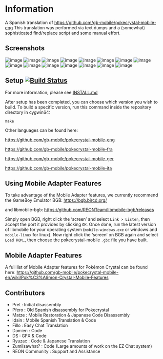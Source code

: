 # Information
A Spanish translation of https://github.com/gb-mobile/pokecrystal-mobile-eng
This translation was performed via text dumps and a (somewhat) sophisticated find/replace script and some manual effort.

## Screenshots
![image](https://github.com/user-attachments/assets/a8d32cab-626c-483a-9616-e384502c74ce)
![image](https://github.com/user-attachments/assets/a14dead5-ef9a-402b-a240-9a2083aa5834)
![image](https://github.com/user-attachments/assets/6de5a933-8478-456b-a19a-7f103770f1b8)
![image](https://github.com/user-attachments/assets/8acdc1b3-1355-4808-8c8c-ddb08eddd638)
![image](https://github.com/user-attachments/assets/63952c7c-c0a8-4331-977e-0629f6fcf0ad)
![image](https://github.com/user-attachments/assets/fefcd088-abd6-4ec4-80a2-6d6967cdeea8)
![image](https://github.com/user-attachments/assets/b620d90a-d20e-43e9-839a-d263fcaf41f2)
![image](https://github.com/user-attachments/assets/947635fa-3522-4105-9599-0af401298227)
![image](https://github.com/user-attachments/assets/10c0e429-c773-494e-a317-4f4ba8ce2fed)
![image](https://github.com/user-attachments/assets/ef71ed66-64b2-4b97-bc73-7f8e940ef5cf)
![image](https://github.com/user-attachments/assets/4e8bf2bd-b7f8-4c29-a1f7-c30a779f9ab8)
![image](https://github.com/user-attachments/assets/4541ed0b-f710-4ae7-8001-bec3ef0f6ca0)
![image](https://github.com/user-attachments/assets/b65e97de-6269-4932-b9b2-4379a8d2ece4)
![image](https://github.com/user-attachments/assets/663f7e04-83d5-408d-9ab9-e89932ed9762)
![image](https://github.com/user-attachments/assets/cef76ebb-5d31-4135-8ec2-69977f86f777)


## Setup [![Build Status][ci-badge]][ci]

For more information, please see [INSTALL.md](INSTALL.md)

After setup has been completed, you can choose which version you wish to build.
To build a specific version, run this command inside the repository directory in cygwin64:

`make`


Other languages can be found here:

https://github.com/gb-mobile/pokecrystal-mobile-eng

https://github.com/gb-mobile/pokecrystal-mobile-fra

https://github.com/gb-mobile/pokecrystal-mobile-ger

https://github.com/gb-mobile/pokecrystal-mobile-ita

## Using Mobile Adapter Features

To take advantage of the Mobile Adapter features, we currently recommend the GameBoy Emulator BGB:
https://bgb.bircd.org/

and libmobile-bgb:
https://github.com/REONTeam/libmobile-bgb/releases

Simply open BGB, right click the ‘screen’ and select `Link > Listen`, then accept the port it provides by clicking `OK`.
Once done, run the latest version of libmobile for your operating system (`mobile-windows.exe` or windows and `mobile-linux` for linux).
Now right click the ‘screen’ on BGB again and select `Load ROM…`, then choose the pokecrystal-mobile `.gbc` file you have built.

## Mobile Adapter Features

A full list of Mobile Adapter features for Pokémon Crystal can be found here:
https://github.com/gb-mobile/pokecrystal-mobile-en/wiki/Pok%C3%A9mon-Crystal-Mobile-Features

## Contributors

- Pret           : Initial disassembly
- Pfero          : Old Spanish disassembly for Pokecrystal
- Matze          : Mobile Restoration & Japanese Code Disassembly
- Idain          : Mobile Spanish Translation & Code
- Fillo			 : Easy Chat Translation
- Damien         : Code
- DS             : GFX & Code
- Ryuzac         : Code & Japanese Translation
- Zumilsawhat?   : Code (Large amounts of work on the EZ Chat system)
- REON Community : Support and Assistance

[ci]: https://github.com/pret/pokecrystal/actions
[ci-badge]: https://github.com/pret/pokecrystal/actions/workflows/main.yml/badge.svg
